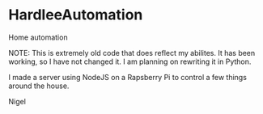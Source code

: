 # HardleeAutomation
Home automation

NOTE: This is extremely old code that does reflect my abilites. It has been working, so I have not changed it. I am planning on rewriting it in Python.

I made a server using NodeJS on a Rapsberry Pi to control a few things around the house.

Nigel
